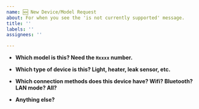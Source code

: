 ```yaml
---
name: 🆕 New Device/Model Request
about: For when you see the 'is not currently supported' message.
title: ''
labels: ''
assignees: ''

---
```


* **Which model is this? Need the `Hxxxx` number.**

* **Which type of device is this? Light, heater, leak sensor, etc.**

* **Which connection methods does this device have? Wifi? Bluetooth? LAN mode? All?**

* **Anything else?**
